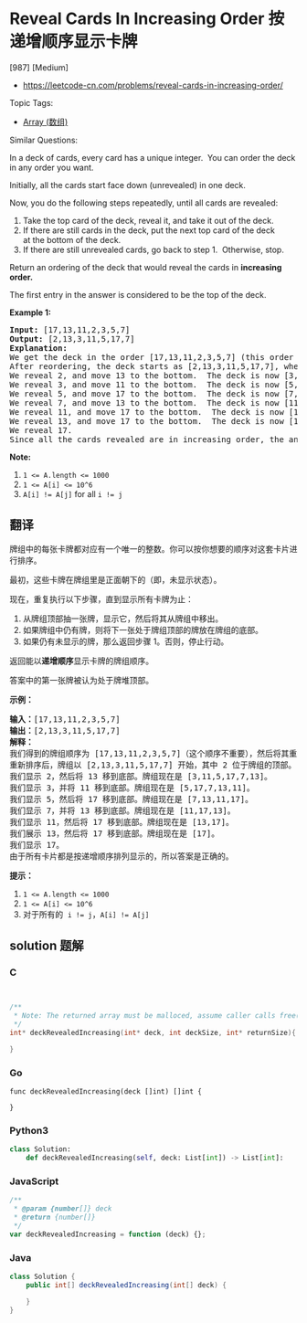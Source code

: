 # Reveal Cards In Increasing Order 按递增顺序显示卡牌

[987] [Medium]

- https://leetcode-cn.com/problems/reveal-cards-in-increasing-order/

Topic Tags:

- [Array (数组)](https://leetcode-cn.com/tag/array/)

Similar Questions:

In a deck of cards, every card has a unique integer.  You can order the deck in any order you want.

Initially, all the cards start face down (unrevealed) in one deck.

Now, you do the following steps repeatedly, until all cards are revealed:

1.  Take the top card of the deck, reveal it, and take it out of the deck.
2.  If there are still cards in the deck, put the next top card of the deck at the bottom of the deck.
3.  If there are still unrevealed cards, go back to step 1.  Otherwise, stop.

Return an ordering of the deck that would reveal the cards in **increasing order.**

The first entry in the answer is considered to be the top of the deck.

**Example 1:**

<pre><strong>Input: </strong><span id="example-input-1-1">[17,13,11,2,3,5,7]</span>
<strong>Output: </strong><span id="example-output-1">[2,13,3,11,5,17,7]</span>
<strong>Explanation: </strong>
We get the deck in the order [17,13,11,2,3,5,7] (this order doesn't matter), and reorder it.
After reordering, the deck starts as [2,13,3,11,5,17,7], where 2 is the top of the deck.
We reveal 2, and move 13 to the bottom.  The deck is now [3,11,5,17,7,13].
We reveal 3, and move 11 to the bottom.  The deck is now [5,17,7,13,11].
We reveal 5, and move 17 to the bottom.  The deck is now [7,13,11,17].
We reveal 7, and move 13 to the bottom.  The deck is now [11,17,13].
We reveal 11, and move 17 to the bottom.  The deck is now [13,17].
We reveal 13, and move 17 to the bottom.  The deck is now [17].
We reveal 17.
Since all the cards revealed are in increasing order, the answer is correct.
</pre>

**Note:**

1.  `1 <= A.length <= 1000`
2.  `1 <= A[i] <= 10^6`
3.  `A[i] != A[j]` for all `i != j`

## 翻译

牌组中的每张卡牌都对应有一个唯一的整数。你可以按你想要的顺序对这套卡片进行排序。

最初，这些卡牌在牌组里是正面朝下的（即，未显示状态）。

现在，重复执行以下步骤，直到显示所有卡牌为止：

1.  从牌组顶部抽一张牌，显示它，然后将其从牌组中移出。
2.  如果牌组中仍有牌，则将下一张处于牌组顶部的牌放在牌组的底部。
3.  如果仍有未显示的牌，那么返回步骤 1。否则，停止行动。

返回能以**递增顺序**显示卡牌的牌组顺序。

答案中的第一张牌被认为处于牌堆顶部。

**示例：**

<pre><strong>输入：</strong>[17,13,11,2,3,5,7]
<strong>输出：</strong>[2,13,3,11,5,17,7]
<strong>解释：
</strong>我们得到的牌组顺序为 [17,13,11,2,3,5,7]（这个顺序不重要），然后将其重新排序。
重新排序后，牌组以 [2,13,3,11,5,17,7] 开始，其中 2 位于牌组的顶部。
我们显示 2，然后将 13 移到底部。牌组现在是 [3,11,5,17,7,13]。
我们显示 3，并将 11 移到底部。牌组现在是 [5,17,7,13,11]。
我们显示 5，然后将 17 移到底部。牌组现在是 [7,13,11,17]。
我们显示 7，并将 13 移到底部。牌组现在是 [11,17,13]。
我们显示 11，然后将 17 移到底部。牌组现在是 [13,17]。
我们展示 13，然后将 17 移到底部。牌组现在是 [17]。
我们显示 17。
由于所有卡片都是按递增顺序排列显示的，所以答案是正确的。
</pre>

**提示：**

1.  `1 <= A.length <= 1000`
2.  `1 <= A[i] <= 10^6`
3.  对于所有的  `i != j`，`A[i] != A[j]`

## solution 题解

### C

```c


/**
 * Note: The returned array must be malloced, assume caller calls free().
 */
int* deckRevealedIncreasing(int* deck, int deckSize, int* returnSize){

}


```

### Go

```golang
func deckRevealedIncreasing(deck []int) []int {

}
```

### Python3

```python
class Solution:
    def deckRevealedIncreasing(self, deck: List[int]) -> List[int]:

```

### JavaScript

```javascript
/**
 * @param {number[]} deck
 * @return {number[]}
 */
var deckRevealedIncreasing = function (deck) {};
```

### Java

```java
class Solution {
    public int[] deckRevealedIncreasing(int[] deck) {

    }
}
```

